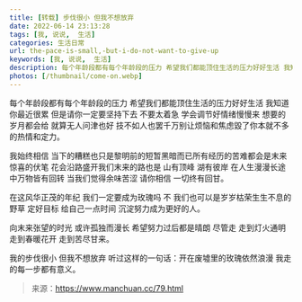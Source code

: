 ```yaml
---
title: [转载] 步伐很小 但我不想放弃
date: 2022-06-14 23:13:28
tags: [我, 说说,  生活]
categories: 生活日常
url: the-pace-is-small,-but-i-do-not-want-to-give-up
keywords: [我, 说说,  生活]
description: 每个年龄段都有每个年龄段的压力 希望我们都能顶住生活的压力好好生活 我知道你最近很累 但是请你一定要坚持下去 不要太着急 学会调节好情绪慢慢来 想要的岁月都会给 就算无人问津也好 技不如人也罢千万别让烦恼和焦虑毀了你本就不多的热情和定力。
photos: [/thumbnail/come-on.webp]
---
```


每个年龄段都有每个年龄段的压力 希望我们都能顶住生活的压力好好生活 我知道你最近很累 但是请你一定要坚持下去 不要太着急 学会调节好情绪慢慢来 想要的岁月都会给 就算无人问津也好 技不如人也罢千万别让烦恼和焦虑毀了你本就不多的热情和定力。

我始终相信 当下的糟糕也只是黎明前的短暂黑暗而已所有经历的苦难都会是末来惊喜的伏笔 花会沿路盛开我们末来的路也是 山有顶峰 湖有彼岸 在人生漫漫长途中万物皆有回转 当我们觉得余味苦涩 请你相信 一切终有回甘。

在这风华正茂的年纪 我们一定要成为玫瑰吗 不 我们也可以是岁岁枯荣生生不息的野草 定好目标 给自己一点时间 沉淀努力成为更好的人。

向末来张望的时光 或许孤独而漫长 希望努力过后都是晴朗 尽管走 走到灯火通明 走到春暖花开 走到苦尽甘来。

我的步伐很小 但我不想放弃 听过这样的一句话：开在废墟里的玫瑰依然浪漫 我走的每一步都有意义。

> 来源：https://www.manchuan.cc/79.html